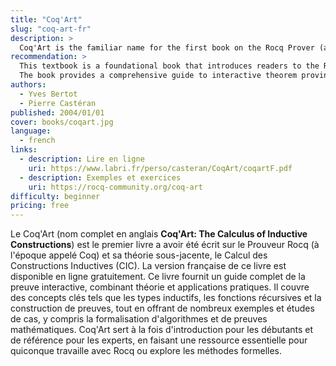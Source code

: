```yaml
---
title: "Coq'Art"
slug: "coq-art-fr"
description: >
  Coq'Art is the familiar name for the first book on the Rocq Prover (at the time called Coq) and its underlying theory the Calculus of Inductive Constructions.
recommendation: >
  This textbook is a foundational book that introduces readers to the Rocq Prover and its underlying formal system, the Calculus of Inductive Constructions (CIC).
  The book provides a comprehensive guide to interactive theorem proving, combining theory with practical applications. It covers key concepts such as inductive types, recursive functions, and proof construction, while offering numerous examples and case studies, including the formalization of algorithms and mathematical proofs. Coq'Art serves as both an introduction for beginners and a reference for experts, making it an essential resource for anyone working with Rocq or exploring formal methods.
authors:
  - Yves Bertot
  - Pierre Castéran
published: 2004/01/01
cover: books/coqart.jpg
language:
  - french
links:
  - description: Lire en ligne
    uri: https://www.labri.fr/perso/casteran/CoqArt/coqartF.pdf
  - description: Exemples et exercices
    uri: https://rocq-community.org/coq-art
difficulty: beginner
pricing: free
---
```


Le Coq'Art (nom complet en anglais **Coq'Art: The Calculus of Inductive Constructions**) est le premier livre a avoir été écrit sur le Prouveur Rocq (à l'époque appelé Coq) et sa théorie sous-jacente, le Calcul des Constructions Inductives (CIC). La version française de ce livre est disponible en ligne gratuitement.
Ce livre fournit un guide complet de la preuve interactive, combinant théorie et applications pratiques. Il couvre des concepts clés tels que les types inductifs, les fonctions récursives et la construction de preuves, tout en offrant de nombreux exemples et études de cas, y compris la formalisation d'algorithmes et de preuves mathématiques. Coq'Art sert à la fois d'introduction pour les débutants et de référence pour les experts, en faisant une ressource essentielle pour quiconque travaille avec Rocq ou explore les méthodes formelles.
